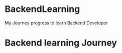 # BackendLearning
My Journey progress to learn Backend Developer
<h1> Backend learning Journey</h1>
